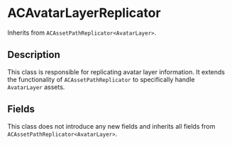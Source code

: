# ACAvatarLayerReplicator

Inherits from `ACAssetPathReplicator<AvatarLayer>`.

## Description

This class is responsible for replicating avatar layer information. It extends the functionality of `ACAssetPathReplicator` to specifically handle `AvatarLayer` assets.

## Fields

This class does not introduce any new fields and inherits all fields from `ACAssetPathReplicator<AvatarLayer>`.
